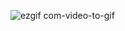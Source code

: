 ![ezgif com-video-to-gif](https://user-images.githubusercontent.com/66390064/92305829-6ca1de80-ef93-11ea-857c-e692f90657b8.gif)

